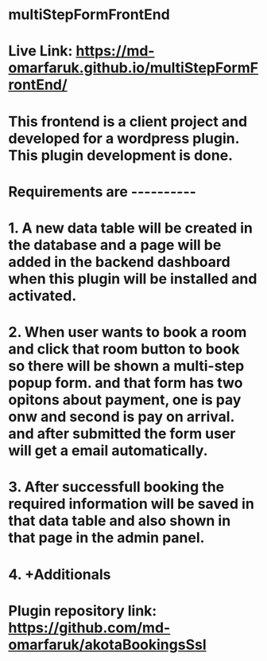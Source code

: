 # multiStepFormFrontEnd
# Live Link: https://md-omarfaruk.github.io/multiStepFormFrontEnd/
# This frontend is a client project and developed for a wordpress plugin. This plugin development is done.
# Requirements are ----------
# 1. A new data table will be created in the database and a page will be added in the backend dashboard when this plugin will be installed and activated. 
# 2. When user wants to book a room and click that room button to book so there will be shown a multi-step popup form. and that form has two opitons about payment, one is pay onw and second is pay on arrival. and after submitted the form user will get a email automatically.
# 3. After successfull booking the required information will be saved in that data table and also shown in that page in the admin panel.
# 4. +Additionals
# Plugin repository link: https://github.com/md-omarfaruk/akotaBookingsSsl
